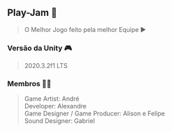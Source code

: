 ## Play-Jam 🚀
> O Melhor Jogo feito pela melhor Equipe ▶

### Versão da Unity 🎮
> 2020.3.2f1 LTS

### Membros 👨‍💻
> Game Artist: André  
Developer: Alexandre  
Game Designer / Game Producer: Alison e Felipe  
Sound Designer: Gabriel  
